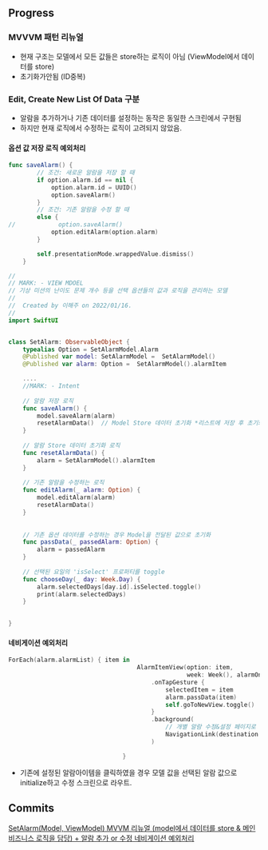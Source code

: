 ## Progress

### MVVVM 패턴 리뉴얼
- 현재 구조는 모델에서 모든 값들은 store하는 로직이 아님 (ViewModel에서 데이터를 store)
- 초기화가안됨 (ID중복)


### Edit,  Create New List Of Data 구분
- 알람을 추가하거나 기존 데이터를 설정하는 동작은 동일한 스크린에서 구현됨
- 하지만 현재 로직에서 수정하는 로직이 고려되지 않았음.


#### 옵션 값 저장 로직 예외처리
```swift
func saveAlarm() {
        // 조건: 새로운 알람을 저장 할 때
        if option.alarm.id == nil {
            option.alarm.id = UUID()
            option.saveAlarm()
        }
        // 조건: 기존 알람을 수정 할 때
        else {
//            option.saveAlarm()
            option.editAlarm(option.alarm)
        }

        self.presentationMode.wrappedValue.dismiss()
    }
```


```swift
//
// MARK: - VIEW MDOEL
// 기상 미션의 난이도 문제 개수 등을 선택 옵션들의 값과 로직을 관리하는 모델
//
//  Created by 이해주 on 2022/01/16.
//
import SwiftUI


class SetAlarm: ObservableObject {
    typealias Option = SetAlarmModel.Alarm
    @Published var model: SetAlarmModel =  SetAlarmModel()
    @Published var alarm: Option =  SetAlarmModel().alarmItem

    ....    
    //MARK: - Intent
    
    // 알람 저장 로직
    func saveAlarm() {
        model.saveAlarm(alarm)
        resetAlarmData()  // Model Store 데이터 초기화 *리스트에 저장 후 초기화 해야됨*
    }
    
    // 알람 Store 데이터 초기화 로직
    func resetAlarmData() {
        alarm = SetAlarmModel().alarmItem
    }
    
    // 기존 알람을 수정하는 로직
    func editAlarm(_ alarm: Option) {
        model.editAlarm(alarm)
        resetAlarmData()
    }
    
    
    // 기존 옵션 데이터를 수정하는 경우 Model을 전달된 값으로 초기화
    func passData(_ passedAlarm: Option) {
        alarm = passedAlarm
    }
    
    // 선택된 요일의 'isSelect' 프로퍼티를 toggle
    func chooseDay(_ day: Week.Day) {
        alarm.selectedDays[day.id].isSelected.toggle()
        print(alarm.selectedDays)
    }
    

}

```

#### 네비게이션 예외처리
```swift
ForEach(alarm.alarmList) { item in
                                    AlarmItemView(option: item,
                                                  week: Week(), alarmOnOff: item.isActivate)
                                        .onTapGesture {
                                            selectedItem = item
                                            alarm.passData(item)
                                            self.goToNewView.toggle()
                                        }
                                        .background(
                                            // 개별 알람 수정&설정 페이지로 이동하는 라우트 동작
                                            NavigationLink(destination: SetAlarmScreen(option: alarm), isActive: self.$goToNewView) { EmptyView() }.hidden()
                                        )

                                }
```
- 기존에 설정된 알람아이템을 클릭하였을 경우 모델 값을 선택된 알람 값으로 initialize하고 수정 스크린으로 라우트.






##  Commits
<a href ="https://github.com/Joo-esc/SwiftUi_MissionBased_AlarmApp_Project/commit/75aa62b98b81d453b2a3def361f7dbcdfd904c87"> SetAlarm(Model, ViewModel) MVVM 리뉴얼 (model에서 데이터를 store & 메인 비즈니스 로직을 담당) + 알람 추가 or 수정 네비게이션 예외처리
</a>